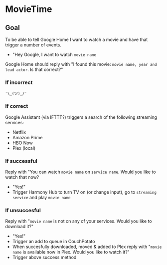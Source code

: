 # MovieTime

## Goal

To be able to tell Google Home I want to watch a movie and have that trigger a number of events.

* "Hey Google, I want to watch `movie name`

Google Home should reply with "I found this movie: `movie name, year and lead actor`. Is that correct?"

### If incorrect

`¯\_(ツ)_/¯`

### If correct

Google Assistant (via IFTTT?) triggers a search of the following streaming services:

* Netflix
* Amazon Prime
* HBO Now
* Plex (local)

### If successful

Reply with "You can watch `movie name` on `service name`. Would you like to watch that now?
* "Yes!"
* Trigger Harmony Hub to turn TV on (or change input), go to `streaming service` and play `movie name`

### If unsuccesful

Reply with "`movie name` is not on any of your services. Would you like to download it?"
* "Yes!"
* Trigger an add to queue in CouchPotato
* When succesfully downloaded, moved & added to Plex reply with "`movie name` is available now in Plex. Would you like to watch it?"
* Trigger above success method

